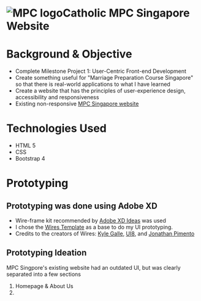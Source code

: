 # ![MPC logo](https://www.mpcsingapore.com/mpc/blog/images/mpc-logo.png)Catholic MPC Singapore Website 

# Background & Objective
- Complete Milestone Project 1: User-Centric Front-end Development
- Create something useful for "Marriage Preparation Course Singapore" so that there is real-world applications to what I have learned
- Create a website that has the principles of user-experience design, accessibility and responsiveness
- Existing non-responsive [MPC Singapore website](https://www.mpcsingapore.com/)

# Technologies Used
- HTML 5
- CSS
- Bootstrap 4

# Prototyping

## Prototyping was done using Adobe XD
- Wire-frame kit recommended by [Adobe XD Ideas](https://xd.adobe.com/ideas/process/wireframing/wireframe-templates-for-ux-designers/) was used
- I chose the [Wires Template](https://www.behance.net/gallery/55462459/Wires-wireframe-kits-for-Adobe-XD) as a base to do my UI prototyping. 
- Credits to the creators of Wires: [Kyle Galle](https://www.behance.net/kgalle_adobe), [UI8](https://www.behance.net/ui8), and [Jonathan Pimento](https://www.behance.net/jonathanpimento)

## Prototyping Ideation
MPC Singpore's existing website had an outdated UI, but was clearly separated into a few sections
1. Homepage & About Us
2. 